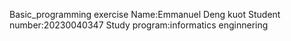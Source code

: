 Basic_programming exercise
Name:Emmanuel Deng kuot 
Student number:20230040347
Study program:informatics enginnering
